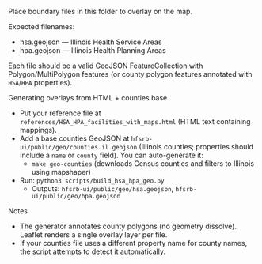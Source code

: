 Place boundary files in this folder to overlay on the map.

Expected filenames:
- hsa.geojson — Illinois Health Service Areas
- hpa.geojson — Illinois Health Planning Areas

Each file should be a valid GeoJSON FeatureCollection with Polygon/MultiPolygon features (or county polygon features annotated with `HSA`/`HPA` properties).

Generating overlays from HTML + counties base
- Put your reference file at `references/HSA_HPA_facilities_with_maps.html` (HTML text containing mappings).
- Add a base counties GeoJSON at `hfsrb-ui/public/geo/counties.il.geojson` (Illinois counties; properties should include a `name` or `county` field). You can auto-generate it:
  - `make geo-counties` (downloads Census counties and filters to Illinois using mapshaper)
- Run: `python3 scripts/build_hsa_hpa_geo.py`
  - Outputs: `hfsrb-ui/public/geo/hsa.geojson`, `hfsrb-ui/public/geo/hpa.geojson`

Notes
- The generator annotates county polygons (no geometry dissolve). Leaflet renders a single overlay layer per file.
- If your counties file uses a different property name for county names, the script attempts to detect it automatically.
